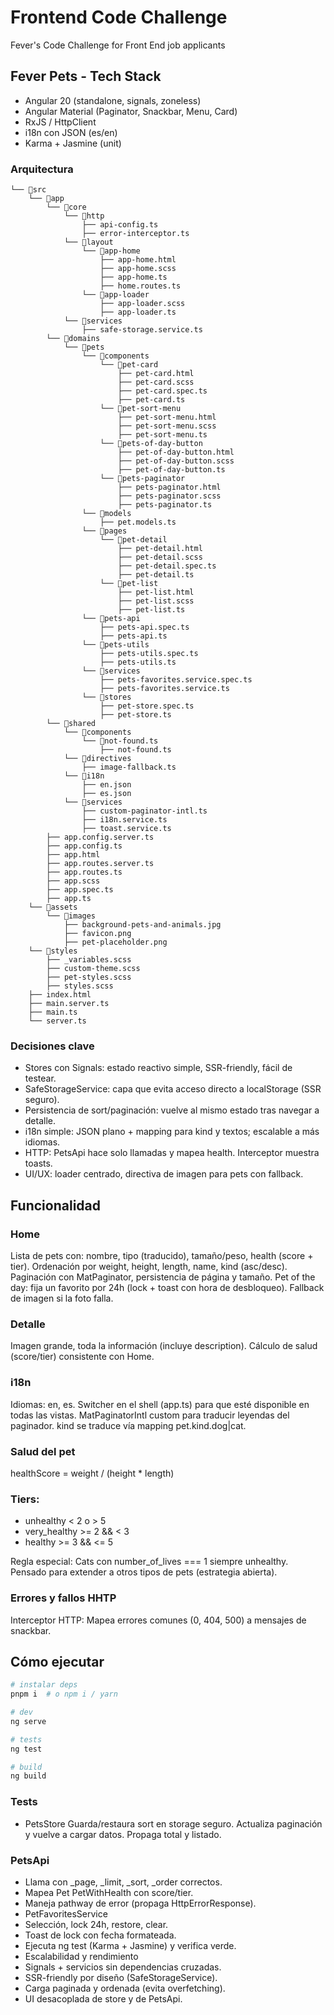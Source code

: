 # Frontend Code Challenge

Fever's Code Challenge for Front End job applicants

## Fever Pets - Tech Stack

* Angular 20 (standalone, signals, zoneless)
* Angular Material (Paginator, Snackbar, Menu, Card)
* RxJS / HttpClient
* i18n con JSON (es/en)
* Karma + Jasmine (unit)

### Arquitectura
```
└── 📁src
    └── 📁app
        └── 📁core
            └── 📁http
                ├── api-config.ts
                ├── error-interceptor.ts
            └── 📁layout
                └── 📁app-home
                    ├── app-home.html
                    ├── app-home.scss
                    ├── app-home.ts
                    ├── home.routes.ts
                └── 📁app-loader
                    ├── app-loader.scss
                    ├── app-loader.ts
            └── 📁services
                ├── safe-storage.service.ts
        └── 📁domains
            └── 📁pets
                └── 📁components
                    └── 📁pet-card
                        ├── pet-card.html
                        ├── pet-card.scss
                        ├── pet-card.spec.ts
                        ├── pet-card.ts
                    └── 📁pet-sort-menu
                        ├── pet-sort-menu.html
                        ├── pet-sort-menu.scss
                        ├── pet-sort-menu.ts
                    └── 📁pets-of-day-button
                        ├── pet-of-day-button.html
                        ├── pet-of-day-button.scss
                        ├── pet-of-day-button.ts
                    └── 📁pets-paginator
                        ├── pets-paginator.html
                        ├── pets-paginator.scss
                        ├── pets-paginator.ts
                └── 📁models
                    ├── pet.models.ts
                └── 📁pages
                    └── 📁pet-detail
                        ├── pet-detail.html
                        ├── pet-detail.scss
                        ├── pet-detail.spec.ts
                        ├── pet-detail.ts
                    └── 📁pet-list
                        ├── pet-list.html
                        ├── pet-list.scss
                        ├── pet-list.ts
                └── 📁pets-api
                    ├── pets-api.spec.ts
                    ├── pets-api.ts
                └── 📁pets-utils
                    ├── pets-utils.spec.ts
                    ├── pets-utils.ts
                └── 📁services
                    ├── pets-favorites.service.spec.ts
                    ├── pets-favorites.service.ts
                └── 📁stores
                    ├── pet-store.spec.ts
                    ├── pet-store.ts
        └── 📁shared
            └── 📁components
                └── 📁not-found.ts
                    ├── not-found.ts
            └── 📁directives
                ├── image-fallback.ts
            └── 📁i18n
                ├── en.json
                ├── es.json
            └── 📁services
                ├── custom-paginator-intl.ts
                ├── i18n.service.ts
                ├── toast.service.ts
        ├── app.config.server.ts
        ├── app.config.ts
        ├── app.html
        ├── app.routes.server.ts
        ├── app.routes.ts
        ├── app.scss
        ├── app.spec.ts
        ├── app.ts
    └── 📁assets
        └── 📁images
            ├── background-pets-and-animals.jpg
            ├── favicon.png
            ├── pet-placeholder.png
    └── 📁styles
        ├── _variables.scss
        ├── custom-theme.scss
        ├── pet-styles.scss
        ├── styles.scss
    ├── index.html
    ├── main.server.ts
    ├── main.ts
    └── server.ts
```

### Decisiones clave
* Stores con Signals: estado reactivo simple, SSR-friendly, fácil de testear.
* SafeStorageService: capa que evita acceso directo a localStorage (SSR seguro).
* Persistencia de sort/paginación: vuelve al mismo estado tras navegar a detalle.
* i18n simple: JSON plano + mapping para kind y textos; escalable a más idiomas.
* HTTP: PetsApi hace solo llamadas y mapea health. Interceptor muestra toasts.
* UI/UX: loader centrado, directiva de imagen para pets con fallback.

## Funcionalidad

### Home
Lista de pets con: nombre, tipo (traducido), tamaño/peso, health (score + tier).
Ordenación por weight, height, length, name, kind (asc/desc).
Paginación con MatPaginator, persistencia de página y tamaño.
Pet of the day: fija un favorito por 24h (lock + toast con hora de desbloqueo).
Fallback de imagen si la foto falla.

### Detalle
Imagen grande, toda la información (incluye description).
Cálculo de salud (score/tier) consistente con Home.

### i18n
Idiomas: en, es.
Switcher en el shell (app.ts) para que esté disponible en todas las vistas.
MatPaginatorIntl custom para traducir leyendas del paginador.
kind se traduce vía mapping pet.kind.dog|cat.

### Salud del pet
healthScore = weight / (height * length)

### Tiers:
* unhealthy < 2 o > 5
* very_healthy >= 2 && < 3
* healthy >= 3 && <= 5

Regla especial: Cats con number_of_lives === 1 siempre unhealthy.
Pensado para extender a otros tipos de pets (estrategia abierta).

### Errores y fallos HHTP
Interceptor HTTP:
Mapea errores comunes (0, 404, 500) a mensajes de snackbar.

## Cómo ejecutar
```bash
# instalar deps
pnpm i  # o npm i / yarn

# dev
ng serve

# tests
ng test

# build
ng build
```

 ### Tests
* PetsStore
Guarda/restaura sort en storage seguro.
Actualiza paginación y vuelve a cargar datos.
Propaga total y listado.

### PetsApi
* Llama con _page, _limit, _sort, _order correctos.
* Mapea Pet PetWithHealth con score/tier.
* Maneja pathway de error (propaga HttpErrorResponse).
* PetFavoritesService
* Selección, lock 24h, restore, clear.
* Toast de lock con fecha formateada.
* Ejecuta ng test (Karma + Jasmine) y verifica verde.
* Escalabilidad y rendimiento
* Signals + servicios sin dependencias cruzadas.
* SSR-friendly por diseño (SafeStorageService).
* Carga paginada y ordenada (evita overfetching).
* UI desacoplada de store y de PetsApi.
